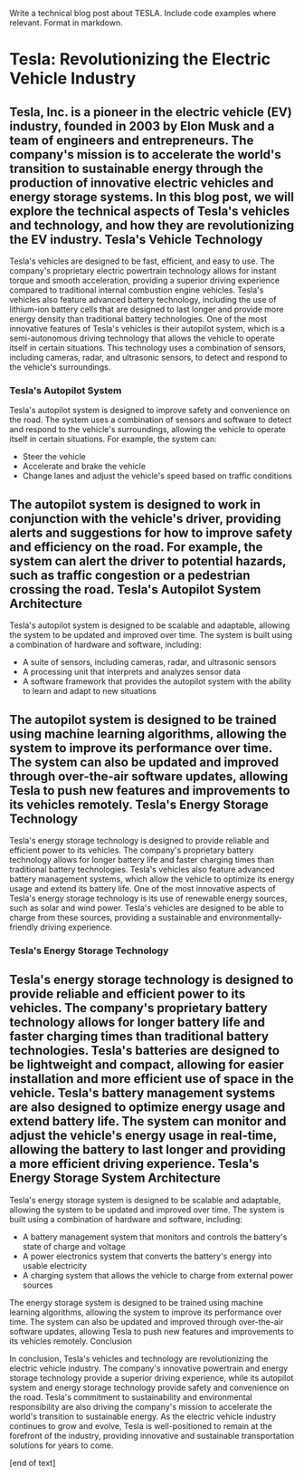  Write a technical blog post about TESLA. Include code examples where relevant. Format in markdown.

Tesla: Revolutionizing the Electric Vehicle Industry
============================================

Tesla, Inc. is a pioneer in the electric vehicle (EV) industry, founded in 2003 by Elon Musk and a team of engineers and entrepreneurs. The company's mission is to accelerate the world's transition to sustainable energy through the production of innovative electric vehicles and energy storage systems. In this blog post, we will explore the technical aspects of Tesla's vehicles and technology, and how they are revolutionizing the EV industry.
Tesla's Vehicle Technology
------------------------

Tesla's vehicles are designed to be fast, efficient, and easy to use. The company's proprietary electric powertrain technology allows for instant torque and smooth acceleration, providing a superior driving experience compared to traditional internal combustion engine vehicles. Tesla's vehicles also feature advanced battery technology, including the use of lithium-ion battery cells that are designed to last longer and provide more energy density than traditional battery technologies.
One of the most innovative features of Tesla's vehicles is their autopilot system, which is a semi-autonomous driving technology that allows the vehicle to operate itself in certain situations. This technology uses a combination of sensors, including cameras, radar, and ultrasonic sensors, to detect and respond to the vehicle's surroundings.
### Tesla's Autopilot System

Tesla's autopilot system is designed to improve safety and convenience on the road. The system uses a combination of sensors and software to detect and respond to the vehicle's surroundings, allowing the vehicle to operate itself in certain situations. For example, the system can:
* Steer the vehicle
* Accelerate and brake the vehicle
* Change lanes and adjust the vehicle's speed based on traffic conditions

The autopilot system is designed to work in conjunction with the vehicle's driver, providing alerts and suggestions for how to improve safety and efficiency on the road. For example, the system can alert the driver to potential hazards, such as traffic congestion or a pedestrian crossing the road.
Tesla's Autopilot System Architecture
------------------------

Tesla's autopilot system is designed to be scalable and adaptable, allowing the system to be updated and improved over time. The system is built using a combination of hardware and software, including:
* A suite of sensors, including cameras, radar, and ultrasonic sensors
* A processing unit that interprets and analyzes sensor data
* A software framework that provides the autopilot system with the ability to learn and adapt to new situations

The autopilot system is designed to be trained using machine learning algorithms, allowing the system to improve its performance over time. The system can also be updated and improved through over-the-air software updates, allowing Tesla to push new features and improvements to its vehicles remotely.
Tesla's Energy Storage Technology
------------------------

Tesla's energy storage technology is designed to provide reliable and efficient power to its vehicles. The company's proprietary battery technology allows for longer battery life and faster charging times than traditional battery technologies. Tesla's vehicles also feature advanced battery management systems, which allow the vehicle to optimize its energy usage and extend its battery life.
One of the most innovative aspects of Tesla's energy storage technology is its use of renewable energy sources, such as solar and wind power. Tesla's vehicles are designed to be able to charge from these sources, providing a sustainable and environmentally-friendly driving experience.
### Tesla's Energy Storage Technology

Tesla's energy storage technology is designed to provide reliable and efficient power to its vehicles. The company's proprietary battery technology allows for longer battery life and faster charging times than traditional battery technologies. Tesla's batteries are designed to be lightweight and compact, allowing for easier installation and more efficient use of space in the vehicle.
Tesla's battery management systems are also designed to optimize energy usage and extend battery life. The system can monitor and adjust the vehicle's energy usage in real-time, allowing the battery to last longer and providing a more efficient driving experience.
Tesla's Energy Storage System Architecture
------------------------

Tesla's energy storage system is designed to be scalable and adaptable, allowing the system to be updated and improved over time. The system is built using a combination of hardware and software, including:
* A battery management system that monitors and controls the battery's state of charge and voltage
* A power electronics system that converts the battery's energy into usable electricity
* A charging system that allows the vehicle to charge from external power sources

The energy storage system is designed to be trained using machine learning algorithms, allowing the system to improve its performance over time. The system can also be updated and improved through over-the-air software updates, allowing Tesla to push new features and improvements to its vehicles remotely.
Conclusion

In conclusion, Tesla's vehicles and technology are revolutionizing the electric vehicle industry. The company's innovative powertrain and energy storage technology provide a superior driving experience, while its autopilot system and energy storage technology provide safety and convenience on the road. Tesla's commitment to sustainability and environmental responsibility are also driving the company's mission to accelerate the world's transition to sustainable energy. As the electric vehicle industry continues to grow and evolve, Tesla is well-positioned to remain at the forefront of the industry, providing innovative and sustainable transportation solutions for years to come.





 [end of text]


